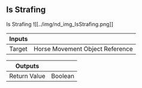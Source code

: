 ## Is Strafing
Is Strafing
![[../img/nd_img_IsStrafing.png]]

|Inputs||
|--|--|
| Target | Horse Movement Object Reference |

|Outputs||
|--|--|
| Return Value | Boolean |
